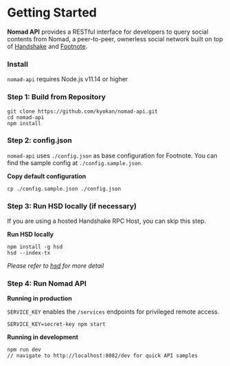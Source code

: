 # Getting Started

**Nomad API** provides a RESTful interface for developers to query social contents from Nomad, a peer-to-peer, ownerless social network built on top of [Handshake](https://handshake.org/) and [Footnote](https://github.com/kyokan/footnote/).

### Install

`nomad-api` requires Node.js v11.14 or higher  

### Step 1: Build from Repository

```
git clone https://github.com/kyokan/nomad-api.git
cd nomad-api
npm install
```

### Step 2: config.json

`nomad-api` uses `./config.json` as base configuration for Footnote. You can find the sample config at `./config.sample.json`.

**Copy default configuration**
```
cp ./config.sample.json ./config.json
```

### Step 3: Run HSD locally (if necessary)

If you are using a hosted Handshake RPC Host, you can skip this step.

**Run HSD locally**

```
npm install -g hsd
hsd --index-tx
```

*Please refer to [hsd](https://github.com/handshake-org/hsd) for more detail*

### Step 4: Run Nomad API  

**Running in production**

`SERVICE_KEY` enables the `/services` endpoints for privileged remote access.
```
SERVICE_KEY=secret-key npm start
```


**Running in development**
```
npm run dev
// navigate to http://localhost:8082/dev for quick API samples
```






